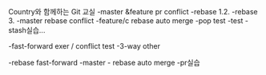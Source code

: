 Country와 함께하는 Git 교실
-master &feature pr conflict
-rebase 1.2.
-rebase 3.
-master rebase conflict
-feature/c rebase auto merge
-pop test
-test
-stash실습...

-fast-forward exer / conflict test
-3-way other

-rebase fast-forward
-master - rebase auto merge
-pr실습
